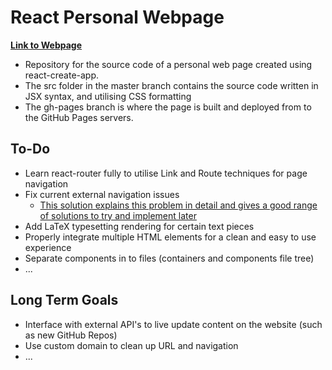 # React Personal Webpage

[**Link to Webpage**](https://jasonleelunn.github.io/react-personal-web-page/)

* Repository for the source code of a personal web page created using react-create-app.
* The src folder in the master branch contains the source code written in JSX syntax, and utilising CSS formatting
* The gh-pages branch is where the page is built and deployed from to the GitHub Pages servers. 

## To-Do

* Learn react-router fully to utilise Link and Route techniques for page navigation
* Fix current external navigation issues
  * [This solution explains this problem in detail and gives a good range of solutions to try and implement later](https://stackoverflow.com/questions/27928372/react-router-urls-dont-work-when-refreshing-or-writing-manually)
* Add LaTeX typesetting rendering for certain text pieces
* Properly integrate multiple HTML elements for a clean and easy to use experience
* Separate components in to files (containers and components file tree)
* ...

## Long Term Goals

* Interface with external API's to live update content on the website (such as new GitHub Repos)
* Use custom domain to clean up URL and navigation
* ...
